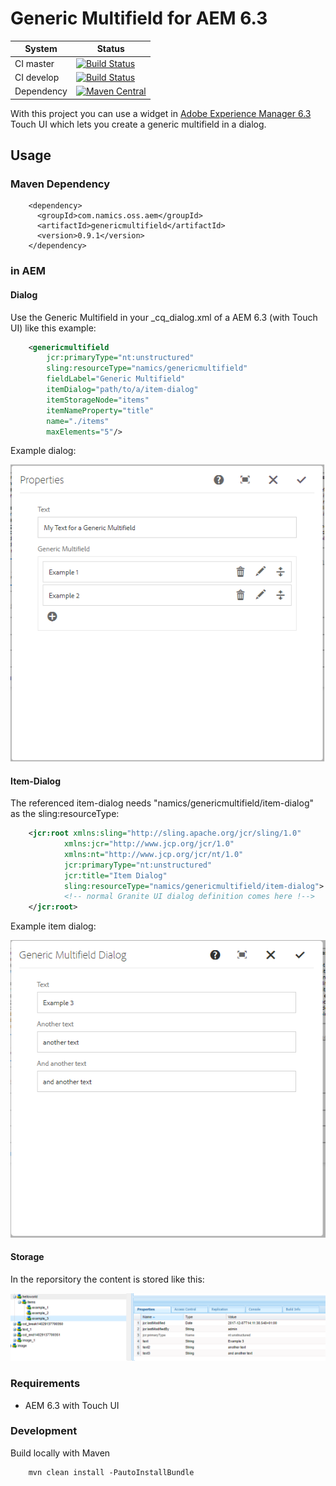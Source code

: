 # Generic Multifield for AEM 6.3

System        | Status
--------------|------------------------------------------------        
CI master     | [![Build Status][travis-master]][travis-url]
CI develop    | [![Build Status][travis-develop]][travis-url]
Dependency    | [![Maven Central][maven-central-version]][maven-central]

With this project you can use a widget in [Adobe Experience Manager 6.3](https://helpx.adobe.com/experience-manager/6-3/release-notes.html) Touch UI which lets you create a generic multifield in a dialog.

## Usage

### Maven Dependency
```
    <dependency>
      <groupId>com.namics.oss.aem</groupId>
      <artifactId>genericmultifield</artifactId>
      <version>0.9.1</version>
    </dependency>
```

### in AEM
#### Dialog
Use the Generic Multifield in your _cq_dialog.xml of a AEM 6.3 (with Touch UI) like this example:
```xml
    <genericmultifield
        jcr:primaryType="nt:unstructured"
        sling:resourceType="namics/genericmultifield"
        fieldLabel="Generic Multifield"
        itemDialog="path/to/a/item-dialog"
        itemStorageNode="items"
        itemNameProperty="title"
        name="./items"
        maxElements="5"/>
```

Example dialog:

![main dialog](docs/main.png)

#### Item-Dialog
The referenced item-dialog needs "namics/genericmultifield/item-dialog" as the sling:resourceType:
```xml
    <jcr:root xmlns:sling="http://sling.apache.org/jcr/sling/1.0"
            xmlns:jcr="http://www.jcp.org/jcr/1.0"
            xmlns:nt="http://www.jcp.org/jcr/nt/1.0"
            jcr:primaryType="nt:unstructured"
            jcr:title="Item Dialog"
            sling:resourceType="namics/genericmultifield/item-dialog">
            <!-- normal Granite UI dialog definition comes here !-->
    </jcr:root>
``` 

Example item dialog:

![multifield dialog](docs/item.png)

#### Storage
In the reporsitory the content is stored like this:

![content](docs/repo.png)


### Requirements
* AEM 6.3 with Touch UI

### Development
Build locally with Maven
```
    mvn clean install -PautoInstallBundle
``` 


[travis-master]: https://travis-ci.org/namics/aem-generic-multifield.svg?branch=master
[travis-develop]: https://travis-ci.org/namics/aem-generic-multifield.svg?branch=develop
[travis-url]: https://travis-ci.org/namics/aem-generic-multifield
[maven-central-version]: https://maven-badges.herokuapp.com/maven-central/com.namics.oss/aem-generic-multifield/badge.svg
[maven-central]: https://maven-badges.herokuapp.com/maven-central/com.namics.oss/aem-generic-multifield